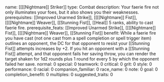 name: [[[[Nightmare]] Striker]]
type: Combat
description: Your faerie fire not only illuminates your foes, but it also shows you their weaknesses.
prerequisites: [[Improved Unarmed Strike]], [[[[Nightmare]] Fist]], [[[[Nightmare]] Weaver]], [[Stunning Fist]], [[Heal]] 5 ranks, ability to cast faerie fire.
prerequisite_feats: [[Improved Unarmed Strike]], [[[[Nightmare]] Fist]], [[[[Nightmare]] Weaver]], [[Stunning Fist]]
benefit: While a faerie fire you have cast (not one cast from a spell completion or spell trigger item) outlines an opponent, the DC for that opponent to resist your [[Stunning Fist]] attempts increases by +2. If you hit an opponent with a [[Stunning Fist]] attempt, and that opponent fails her saving throw, you can render the target shaken for 1d2 rounds plus 1 round for every 5 by which the opponent failed her save.
normal: 0
special: 0
teamwork: 0
critical: 0
grit: 0
style: 0
performance: 0
racial: 0
companion_familiar: 0
race_name: 0
note: 0
goal: 0
completion_benefit: 0
multiples: 0
suggested_traits: 0
